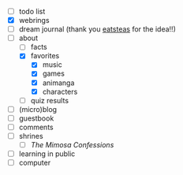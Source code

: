 - [ ] todo list
- [x] webrings
- [ ] dream journal (thank you [eatsteas](https://eatsteas.neocities.org/dreamjournal/) for the idea!!)
- [ ] about
    - [ ] facts
    - [x] favorites
        - [x] music
        - [x] games
        - [x] animanga
        - [x] characters
    - [ ] quiz results
- [ ] (micro)blog
- [ ] guestbook
- [ ] comments
- [ ] shrines
    - [ ] *The Mimosa Confessions*
- [ ] learning in public
- [ ] computer
